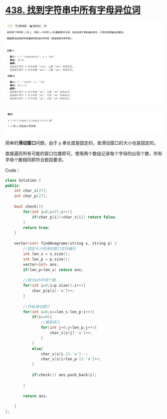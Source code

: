 # [438. 找到字符串中所有字母异位词](https://leetcode.cn/problems/find-all-anagrams-in-a-string/)



![image-20240429003103787](README.assets/image-20240429003103787.png)

![image-20240429003110395](README.assets/image-20240429003110395.png)



简单的**滑动窗口**问题，由于 `p` 串长度是固定的，故滑动窗口的大小也是固定的。

直接遍历所有可能的窗口位置即可，使用两个数组记录每个字母的出现个数，所有字母个数相同即符合题目要求。

Code：

```c++
class Solution {
public:
    int char_s[27];
    int char_p[27];

    bool check(){
        for(int i=0;i<27;i++){
            if(char_p[i]!=char_s[i]) return false;
        }
        return true;
    }

    vector<int> findAnagrams(string s, string p) {
        //固定大小的滑动窗口实现遍历
        int len_s = s.size();
        int len_p = p.size();
        vector<int> ans;
        if(len_p>len_s) return ans;

        //统计p内字母个数
        for(int i=0;i<p.size();i++){
            char_p[p[i]-'a']++;
        }

        //开始滑动窗口
        for(int i=0;i<=len_s-len_p;i++){
            if(i==0){
                //重新录入
                for(int j=0;j<len_p;j++){
                    char_s[s[j]-'a']++;
                }
            }
            else{
                char_s[s[i-1]-'a']--;
                char_s[s[i+len_p-1]-'a']++;
            }

            if(check()) ans.push_back(i);

        }

        return ans;

    }
};
```